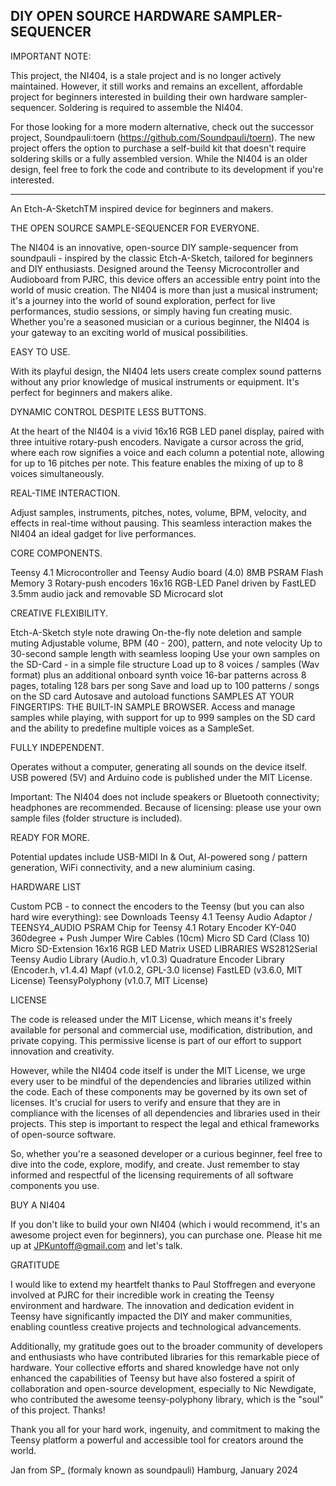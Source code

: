 DIY OPEN SOURCE HARDWARE SAMPLER-SEQUENCER
---------


IMPORTANT NOTE:

This project, the NI404, is a stale project and is no longer actively maintained. However, it still works and remains an excellent, affordable project for beginners interested in building their own hardware sampler-sequencer. Soldering is required to assemble the NI404. 

For those looking for a more modern alternative, check out the successor project, Soundpauli:toern (https://github.com/Soundpauli/toern). The new project offers the option to purchase a self-build kit that doesn't require soldering skills or a fully assembled version. While the NI404 is an older design, feel free to fork the code and contribute to its development if you're interested.

---------

An Etch-A-SketchTM inspired device for beginners and makers.


THE OPEN SOURCE SAMPLE-SEQUENCER FOR EVERYONE.

The NI404 is an innovative, open-source DIY sample-sequencer from soundpauli - inspired by the classic Etch-A-Sketch, tailored for beginners and DIY enthusiasts. Designed around the Teensy Microcontroller and Audioboard from PJRC, this device offers an accessible entry point into the world of music creation.
The NI404 is more than just a musical instrument; it's a journey into the world of sound exploration, perfect for live performances, studio sessions, or simply having fun creating music. Whether you're a seasoned musician or a curious beginner, the NI404 is your gateway to an exciting world of musical possibilities.

EASY TO USE.

With its playful design, the NI404 lets users create complex sound patterns without any prior knowledge of musical instruments or equipment. It's perfect for beginners and makers alike.

DYNAMIC CONTROL DESPITE LESS BUTTONS.

At the heart of the NI404 is a vivid 16x16 RGB LED panel display, paired with three intuitive rotary-push encoders. Navigate a cursor across the grid, where each row signifies a voice and each column a potential note, allowing for up to 16 pitches per note. This feature enables the mixing of up to 8 voices simultaneously.

REAL-TIME INTERACTION.

Adjust samples, instruments, pitches, notes, volume, BPM, velocity, and effects in real-time without pausing. This seamless interaction makes the NI404 an ideal gadget for live performances.

CORE COMPONENTS.

Teensy 4.1 Microcontroller and Teensy Audio board (4.0)
8MB PSRAM Flash Memory
3 Rotary-push encoders
16x16 RGB-LED Panel driven by FastLED
3.5mm audio jack and removable SD Microcard slot

CREATIVE FLEXIBILITY.

Etch-A-Sketch style note drawing
On-the-fly note deletion and sample muting
Adjustable volume, BPM (40 - 200), pattern, and note velocity
Up to 30-second sample length with seamless looping
Use your own samples on the SD-Card - in a simple file structure
Load up to 8 voices / samples (Wav format) plus an additional onboard synth voice
16-bar patterns across 8 pages, totaling 128 bars per song
Save and load up to 100 patterns / songs on the SD card
Autosave and autoload functions
SAMPLES AT YOUR FINGERTIPS:
THE BUILT-IN SAMPLE BROWSER.
Access and manage samples while playing, with support for up to 999 samples on the SD card and the ability to predefine multiple voices as a SampleSet.

FULLY INDEPENDENT.

Operates without a computer, generating all sounds on the device itself. USB powered (5V) and Arduino code is published under the MIT License.

Important: The NI404 does not include speakers or Bluetooth connectivity; headphones are recommended. Because of licensing: please use your own sample files (folder structure is included).

READY FOR MORE.

Potential updates include USB-MIDI In & Out, AI-powered song / pattern generation, WiFi connectivity, and a new aluminium casing.

HARDWARE LIST

Custom PCB - to connect the encoders to the Teensy (but you can also hard wire everything): see Downloads
Teensy 4.1
Teensy Audio Adaptor / TEENSY4_AUDIO
PSRAM Chip for Teensy 4.1
Rotary Encoder KY-040 360degree + Push
Jumper Wire Cables (10cm)
Micro SD Card (Class 10)
Micro SD-Extension
16x16 RGB LED Matrix
USED LIBRARIES
WS2812Serial
Teensy Audio Library (Audio.h, v1.0.3)
Quadrature Encoder Library (Encoder.h, v1.4.4)
Mapf (v1.0.2, GPL-3.0 license)
FastLED (v3.6.0, MIT License)
TeensyPolyphony (v1.0.7, MIT License)


LICENSE

The code is released under the MIT License, which means it's freely available for personal and commercial use, modification, distribution, and private copying. This permissive license is part of our effort to support innovation and creativity.

However, while the NI404 code itself is under the MIT License, we urge every user to be mindful of the dependencies and libraries utilized within the code. Each of these components may be governed by its own set of licenses. It's crucial for users to verify and ensure that they are in compliance with the licenses of all dependencies and libraries used in their projects. This step is important to respect the legal and ethical frameworks of open-source software.

So, whether you're a seasoned developer or a curious beginner, feel free to dive into the code, explore, modify, and create. Just remember to stay informed and respectful of the licensing requirements of all software components you use.


BUY A NI404

If you don't like to build your own NI404 (which i would recommend, it's an awesome project even for beginners), you can purchase one. Please hit me up at JPKuntoff@gmail.com and let's talk.

GRATITUDE

I would like to extend my heartfelt thanks to Paul Stoffregen and everyone involved at PJRC for their incredible work in creating the Teensy environment and hardware. The innovation and dedication evident in Teensy have significantly impacted the DIY and maker communities, enabling countless creative projects and technological advancements.

Additionally, my gratitude goes out to the broader community of developers and enthusiasts who have contributed libraries for this remarkable piece of hardware. Your collective efforts and shared knowledge have not only enhanced the capabilities of Teensy but have also fostered a spirit of collaboration and open-source development, especially to Nic Newdigate, who contributed the awesome teensy-polyphony library, which is the "soul" of this project. Thanks!

Thank you all for your hard work, ingenuity, and commitment to making the Teensy platform a powerful and accessible tool for creators around the world.

Jan from SP_ (formaly known as soundpauli)
Hamburg, January 2024
